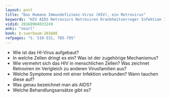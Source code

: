 ```yaml
---
layout: post
title: "Das Humane Immundefizienz-Virus (HIV), ein Retrovirus"
keywords: "HIV AIDS Retroviurs Retroviren Krankheitserreger Infektion Immundefizienz Immunsystem"
vidid: 20160904033249
anki: "nourl"
book: b-suerbaum-2016A8
refpages: "S. 519-531, 785-795"
---
```

- Wie ist das HI-Virus aufgebaut?
- In welche Zellen dringt es ein? Was ist der zugehörige Mechanismus?
- Wie vermehrt sich das HIV in menschlichen Zellen? Was zeichnet Retroviren im Verlgleich zu anderen Virusfamilien aus?
- Welche Symptome sind mit einer Infektion verbunden? Wann tauchen diese auf?
- Was genau bezeichnet man als AIDS?
- Welche Behandlungsansätze gibt es?
